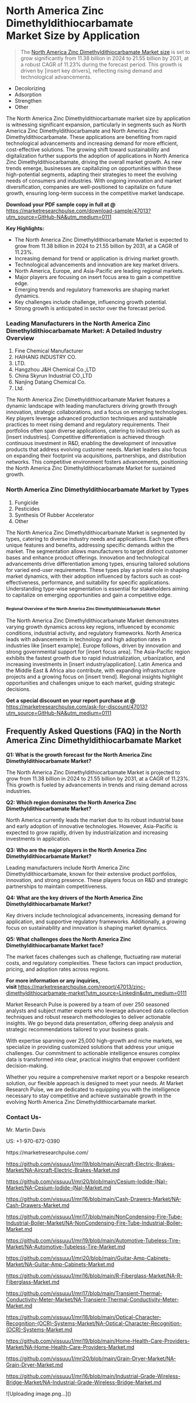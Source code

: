 <h1>North America Zinc Dimethyldithiocarbamate Market&nbsp;Size by Application</h1><blockquote><p>The <a href="https://marketresearchpulse.com/download-sample/47013?utm_source=GitHub-NA&amp;utm_medium=0111">North America Zinc Dimethyldithiocarbamate Market size</a> is set to grow significantly from 11.38 billion in 2024 to 21.55 billion by 2031, at a robust CAGR of 11.23% during the forecast period. This growth is driven by [insert key drivers], reflecting rising demand and technological advancements.</p></blockquote><ul><li>Decolorizing<li> Adsorption<li> Strengthen<li> Other</li></ul><p>The North America Zinc Dimethyldithiocarbamate market size by application is witnessing significant expansion, particularly in segments such as North America Zinc Dimethyldithiocarbamate and North America Zinc Dimethyldithiocarbamate. These applications are benefiting from rapid technological advancements and increasing demand for more efficient, cost-effective solutions. The growing shift toward sustainability and digitalization further supports the adoption of applications in North America Zinc Dimethyldithiocarbamate, driving the overall market growth. As new trends emerge, businesses are capitalizing on opportunities within these high-potential segments, adapting their strategies to meet the evolving needs of consumers and industries. With ongoing innovation and market diversification, companies are well-positioned to capitalize on future growth, ensuring long-term success in the competitive market landscape.</p><p><strong>Download your PDF sample copy in full at @ </strong><a href="https://marketresearchpulse.com/download-sample/47013?utm_source=GitHub-NA&amp;utm_medium=0111">https://marketresearchpulse.com/download-sample/47013?utm_source=GitHub-NA&amp;utm_medium=0111</a></p><p><strong>Key Highlights: </strong></p><ul><li>The North America Zinc Dimethyldithiocarbamate Market is expected to grow from 11.38 billion in 2024 to 21.55 billion by 2031, at a CAGR of 11.23%.</li><li>Increasing demand for trend or application is driving market growth.</li><li>Technological advancements and innovation are key market drivers.</li><li>North America, Europe, and Asia-Pacific are leading regional markets.</li><li>Major players are focusing on insert focus area to gain a competitive edge.</li><li>Emerging trends and regulatory frameworks are shaping market dynamics.</li><li>Key challenges include challenge, influencing growth potential.</li><li>Strong growth is anticipated in sector over the forecast period.</li></ul><h3>Leading Manufacturers in the North America Zinc Dimethyldithiocarbamate Market: A Detailed Industry Overview</h3><ol><li>Fine Chemical Manufacturer</li><li>HAIHANG INDUSTRY CO.</li><li>LTD.</li><li>Hangzhou J&H Chemical Co.,LTD</li><li>China Skyrun Industrial CO.,LTD</li><li>Nanjing Datang Chemical Co.</li><li>Ltd.</li></ol><div class="flex max-w-full flex-col flex-grow"><div class="min-h-8 text-message flex w-full flex-col items-end gap-2 whitespace-normal break-words [.text-message+&amp;]:mt-5" dir="auto" data-message-author-role="assistant" data-message-id="fd8432e4-4910-450d-b182-61b7bfb0a01f" data-message-model-slug="gpt-4o"><div class="flex w-full flex-col gap-1 empty:hidden first:pt-[3px]"><div class="markdown prose w-full break-words dark:prose-invert light"><p>The North America Zinc Dimethyldithiocarbamate Market features a dynamic landscape with leading manufacturers driving growth through innovation, strategic collaborations, and a focus on emerging technologies. Key players leverage advanced production techniques and sustainable practices to meet rising demand and regulatory requirements. Their portfolios often span diverse applications, catering to industries such as [insert industries]. Competitive differentiation is achieved through continuous investment in R&amp;D, enabling the development of innovative products that address evolving customer needs. Market leaders also focus on expanding their footprint via acquisitions, partnerships, and distribution networks. This competitive environment fosters advancements, positioning the North America Zinc Dimethyldithiocarbamate Market for sustained growth.</p></div></div></div></div><h3>North America Zinc Dimethyldithiocarbamate Market by Types</h3><ol><li>Fungicide<li> Pesticides<li> Synthesis Of Rubber Accelerator<li> Other</li></ol><div class="flex max-w-full flex-col flex-grow"><div class="min-h-8 text-message flex w-full flex-col items-end gap-2 whitespace-normal break-words [.text-message+&amp;]:mt-5" dir="auto" data-message-author-role="assistant" data-message-id="084470be-0bb7-4664-bddf-5156b4f41249" data-message-model-slug="gpt-4o-mini"><div class="flex w-full flex-col gap-1 empty:hidden first:pt-[3px]"><div class="markdown prose w-full break-words dark:prose-invert light"><p>The North America Zinc Dimethyldithiocarbamate Market is segmented by types, catering to diverse industry needs and applications. Each type offers unique features and benefits, addressing specific demands within the market. The segmentation allows manufacturers to target distinct customer bases and enhance product offerings. Innovation and technological advancements drive differentiation among types, ensuring tailored solutions for varied end-user requirements. These types play a pivotal role in shaping market dynamics, with their adoption influenced by factors such as cost-effectiveness, performance, and suitability for specific applications. Understanding type-wise segmentation is essential for stakeholders aiming to capitalize on emerging opportunities and gain a competitive edge.</p></div></div></div></div><h3><span style="font-size: 11px;">Regional Overview of the North America Zinc Dimethyldithiocarbamate Market</span></h3><div class="flex max-w-full flex-col flex-grow"><div class="min-h-8 text-message flex w-full flex-col items-end gap-2 whitespace-normal break-words [.text-message+&amp;]:mt-5" dir="auto" data-message-author-role="assistant" data-message-id="e9038762-ce64-4e30-91c9-9bd413514231" data-message-model-slug="gpt-4o-mini"><div class="flex w-full flex-col gap-1 empty:hidden first:pt-[3px]"><div class="markdown prose w-full break-words dark:prose-invert light"><p>The North America Zinc Dimethyldithiocarbamate Market demonstrates varying growth dynamics across key regions, influenced by economic conditions, industrial activity, and regulatory frameworks. North America leads with advancements in technology and high adoption rates in industries like [insert example]. Europe follows, driven by innovation and strong governmental support for [insert focus area]. The Asia-Pacific region exhibits the fastest growth due to rapid industrialization, urbanization, and increasing investments in [insert industry/application]. Latin America and the Middle East &amp; Africa also contribute, with expanding infrastructure projects and a growing focus on [insert trend]. Regional insights highlight opportunities and challenges unique to each market, guiding strategic decisions.</p></div></div></div></div><p><strong>Get a special discount on your report purchase at @ </strong><a href="https://marketresearchpulse.com/ask-for-discount/47013?utm_source=GitHub-NA&amp;utm_medium=0111">https://marketresearchpulse.com/ask-for-discount/47013?utm_source=GitHub-NA&amp;utm_medium=0111</a></p><h2>Frequently Asked Questions (FAQ) in the North America Zinc Dimethyldithiocarbamate Market</h2><p><strong>Q1: What is the growth forecast for the North America Zinc Dimethyldithiocarbamate Market?</strong></p><p>The North America Zinc Dimethyldithiocarbamate Market is projected to grow from 11.38 billion in 2024 to 21.55 billion by 2031, at a CAGR of 11.23%. This growth is fueled by advancements in trends and rising demand across industries.</p><p><strong>Q2: Which region dominates the North America Zinc Dimethyldithiocarbamate Market?</strong></p><p>North America currently leads the market due to its robust industrial base and early adoption of innovative technologies. However, Asia-Pacific is expected to grow rapidly, driven by industrialization and increasing investments in application.</p><p><strong>Q3: Who are the major players in the North America Zinc Dimethyldithiocarbamate Market?</strong></p><p>Leading manufacturers include North America Zinc Dimethyldithiocarbamate, known for their extensive product portfolios, innovation, and strong presence. These players focus on R&amp;D and strategic partnerships to maintain competitiveness.</p><p><strong>Q4: What are the key drivers of the North America Zinc Dimethyldithiocarbamate Market?</strong></p><p>Key drivers include technological advancements, increasing demand for application, and supportive regulatory frameworks. Additionally, a growing focus on sustainability and innovation is shaping market dynamics.</p><p><strong>Q5: What challenges does the North America Zinc Dimethyldithiocarbamate Market face?</strong></p><p>The market faces challenges such as challenge, fluctuating raw material costs, and regulatory complexities. These factors can impact production, pricing, and adoption rates across regions.</p><p><strong>For more information or any inquiries, visit&nbsp;</strong><a href="https://marketresearchpulse.com/report/47013/zinc-dimethyldithiocarbamate-market?utm_source=Linkedin&utm_medium=0111">https://marketresearchpulse.com/report/47013/zinc-dimethyldithiocarbamate-market?utm_source=Linkedin&utm_medium=0111</a></p><p>Market Research Pulse is powered by a team of over 250 seasoned analysts and subject matter experts who leverage advanced data collection techniques and robust research methodologies to deliver actionable insights. We go beyond data presentation, offering deep analysis and strategic recommendations tailored to your business goals.</p><p>With expertise spanning over 25,000 high-growth and niche markets, we specialize in providing customized solutions that address your unique challenges. Our commitment to actionable intelligence ensures complex data is transformed into clear, practical insights that empower confident decision-making.</p><p>Whether you require a comprehensive market report or a bespoke research solution, our flexible approach is designed to meet your needs. At Market Research Pulse, we are dedicated to equipping you with the intelligence necessary to stay competitive and achieve sustainable growth in the evolving North America Zinc Dimethyldithiocarbamate market.</p><h3><strong>Contact Us-</strong></h3><p>Mr. Martin Davis</p><p>US: +1-970-672-0390</p><p>https://marketresearchpulse.com/</p><p><a href="https://github.com/vissuuu1/mri19/blob/main/Aircraft-Electric-Brakes-Market/NA-Aircraft-Electric-Brakes-Market.md">https://github.com/vissuuu1/mri19/blob/main/Aircraft-Electric-Brakes-Market/NA-Aircraft-Electric-Brakes-Market.md</a></p><p><a href="https://github.com/vissuuu1/mri20/blob/main/Cesium-Iodide-(Na)-Market/NA-Cesium-Iodide-(Na)-Market.md">https://github.com/vissuuu1/mri20/blob/main/Cesium-Iodide-(Na)-Market/NA-Cesium-Iodide-(Na)-Market.md</a></p><p><a href="https://github.com/vissuuu1/mri16/blob/main/Cash-Drawers-Market/NA-Cash-Drawers-Market.md">https://github.com/vissuuu1/mri16/blob/main/Cash-Drawers-Market/NA-Cash-Drawers-Market.md</a></p><p><a href="https://github.com/vissuuu1/mri17/blob/main/NonCondensing-Fire-Tube-Industrial-Boiler-Market/NA-NonCondensing-Fire-Tube-Industrial-Boiler-Market.md">https://github.com/vissuuu1/mri17/blob/main/NonCondensing-Fire-Tube-Industrial-Boiler-Market/NA-NonCondensing-Fire-Tube-Industrial-Boiler-Market.md</a></p><p><a href="https://github.com/vissuuu1/mri19/blob/main/Automotive-Tubeless-Tire-Market/NA-Automotive-Tubeless-Tire-Market.md">https://github.com/vissuuu1/mri19/blob/main/Automotive-Tubeless-Tire-Market/NA-Automotive-Tubeless-Tire-Market.md</a></p><p><a href="https://github.com/vissuuu1/mri20/blob/main/Guitar-Amp-Cabinets-Market/NA-Guitar-Amp-Cabinets-Market.md">https://github.com/vissuuu1/mri20/blob/main/Guitar-Amp-Cabinets-Market/NA-Guitar-Amp-Cabinets-Market.md</a></p><p><a href="https://github.com/vissuuu1/mri16/blob/main/R-Fiberglass-Market/NA-R-Fiberglass-Market.md">https://github.com/vissuuu1/mri16/blob/main/R-Fiberglass-Market/NA-R-Fiberglass-Market.md</a></p><p><a href="https://github.com/vissuuu1/mri17/blob/main/Transient-Thermal-Conductivity-Meter-Market/NA-Transient-Thermal-Conductivity-Meter-Market.md">https://github.com/vissuuu1/mri17/blob/main/Transient-Thermal-Conductivity-Meter-Market/NA-Transient-Thermal-Conductivity-Meter-Market.md</a></p><p><a href="https://github.com/vissuuu1/mri18/blob/main/Optical-Character-Recognition-(OCR)-Systems-Market/NA-Optical-Character-Recognition-(OCR)-Systems-Market.md">https://github.com/vissuuu1/mri18/blob/main/Optical-Character-Recognition-(OCR)-Systems-Market/NA-Optical-Character-Recognition-(OCR)-Systems-Market.md</a></p><p><a href="https://github.com/vissuuu1/mri19/blob/main/Home-Health-Care-Providers-Market/NA-Home-Health-Care-Providers-Market.md">https://github.com/vissuuu1/mri19/blob/main/Home-Health-Care-Providers-Market/NA-Home-Health-Care-Providers-Market.md</a></p><p><a href="https://github.com/vissuuu1/mri20/blob/main/Grain-Dryer-Market/NA-Grain-Dryer-Market.md">https://github.com/vissuuu1/mri20/blob/main/Grain-Dryer-Market/NA-Grain-Dryer-Market.md</a></p><p><a href="https://github.com/vissuuu1/mri16/blob/main/Industrial-Grade-Wireless-Bridge-Market/NA-Industrial-Grade-Wireless-Bridge-Market.md">https://github.com/vissuuu1/mri16/blob/main/Industrial-Grade-Wireless-Bridge-Market/NA-Industrial-Grade-Wireless-Bridge-Market.md</a></p>
![Uploading image.png…]()
